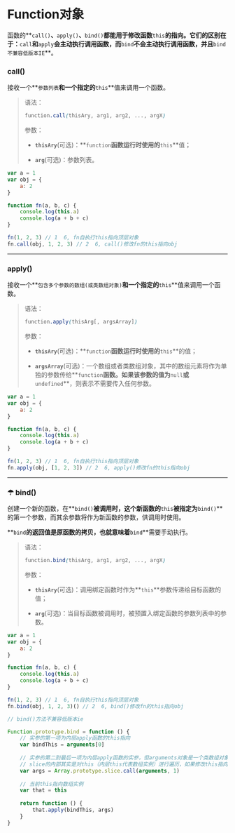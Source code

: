 # Function对象

​	函数的**`call()`**、**`apply()`**、**`bind()`**都能用于修改函数**`this`**的指向。它们的区别在于：**`call`**和**`apply`**会主动执行调用函数，而**`bind`**不会主动执行调用函数，并且**`bind不兼容低版本IE`**。

### call()

​	接收一个**`参数列表`**和一个指定的**`this`**值来调用一个函数。

> 语法：
>
> ```css
> function.call(thisAry, arg1, arg2, ..., argX)
> ```
>
> 参数：
>
> * **`thisAry`**(可选)：**`function`**函数运行时使用的**`this`**值；
>
> * **`arg`**(可选)：参数列表。
>

```javascript
var a = 1
var obj = {
	a: 2
}

function fn(a, b, c) {
	console.log(this.a)
	console.log(a + b + c)
}

fn(1, 2, 3) // 1  6, fn自执行this指向顶层对象
fn.call(obj, 1, 2, 3) // 2  6, call()修改fn的this指向obj
```

---

### apply()

​	接收一个**`包含多个参数的数组(或类数组对象)`**和一个指定的**`this`**值来调用一个函数。

> 语法：
>
> ```css
> function.apply(thisArg[, argsArray])
> ```
>
> 参数：
>
> * **`thisAry`**(可选)：**`function`**函数运行时使用的**`this`**的值；
>
> * **`argsArray`**(可选)：一个数组或者类数组对象，其中的数组元素将作为单独的参数传给**`function`**函数。如果该参数的值为**`null`**或**`undefined`**，则表示不需要传入任何参数。
>

```javascript
var a = 1
var obj = {
	a: 2
}

function fn(a, b, c) {
	console.log(this.a)
	console.log(a + b + c)
}

fn(1, 2, 3) // 1  6, fn自执行this指向顶层对象
fn.apply(obj, [1, 2, 3]) // 2  6, apply()修改fn的this指向obj
```

---

### ☂ bind()

​	创建一个新的函数，在**`bind()`**被调用时，这个新函数的**`this`**被指定为**`bind()`**的第一个参数，而其余参数将作为新函数的参数，供调用时使用。

​		**`bind`**的返回值是原函数的拷贝，也就意味着**`bind`**需要手动执行。

> 语法：
>
> ```css
> function.bind(thisArg, arg1, arg2, ..., argX)
> ```
>
> 参数：
>
> * **`thisAry`**(可选)：调用绑定函数时作为**`this`**参数传递给目标函数的值；
>
> * **`arg`**(可选)：当目标函数被调用时，被预置入绑定函数的参数列表中的参数。
>

```js
var a = 1
var obj = {
	a: 2
}

function fn(a, b, c) {
	console.log(this.a)
	console.log(a + b + c)
}

fn(1, 2, 3) // 1  6, fn自执行this指向顶层对象
fn.bind(obj, 1, 2, 3)() // 2  6, bind()修改fn的this指向obj
```

```js
// bind()方法不兼容低版本ie

Function.prototype.bind = function () {
	// 实参的第一项为内层apply函数的this指向
	var bindThis = arguments[0]
    
	// 实参的第二到最后一项为内层apply函数的实参，但arguments对象是一个类数组对象，要想使用slice，需要将arguments对象转为一个数组对象
	// slice的内部其实是对this（内层this代表数组实例）进行遍历，如果修改this指向arguments，则arguments就变成了一个数组对象
	var args = Array.prototype.slice.call(arguments, 1)
    
	// 当前this指向数组实例
	var that = this
    
	return function () {
		that.apply(bindThis, args)
	}
}
```




